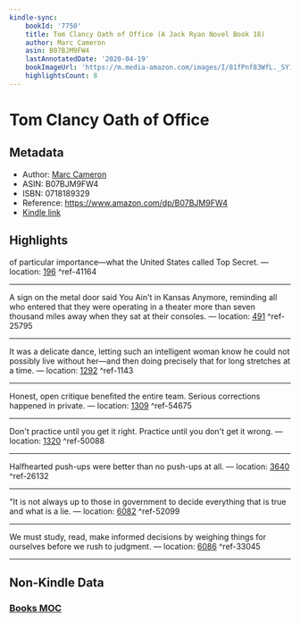 ```yaml
---
kindle-sync:
    bookId: '7750'
    title: Tom Clancy Oath of Office (A Jack Ryan Novel Book 18)
    author: Marc Cameron
    asin: B07BJM9FW4
    lastAnnotatedDate: '2020-04-19'
    bookImageUrl: 'https://m.media-amazon.com/images/I/81fPnf83WfL._SY160.jpg'
    highlightsCount: 8
---
```


# Tom Clancy Oath of Office

## Metadata

-   Author: [Marc Cameron](https://www.amazon.comundefined)
-   ASIN: B07BJM9FW4
-   ISBN: 0718189329
-   Reference: https://www.amazon.com/dp/B07BJM9FW4
-   [Kindle link](kindle://book?action=open&asin=B07BJM9FW4)

## Highlights

of particular importance—what the United States called Top Secret. — location: [196](kindle://book?action=open&asin=B07BJM9FW4&location=196) ^ref-41164

---

A sign on the metal door said You Ain't in Kansas Anymore, reminding all who entered that they were operating in a theater more than seven thousand miles away when they sat at their consoles. — location: [491](kindle://book?action=open&asin=B07BJM9FW4&location=491) ^ref-25795

---

It was a delicate dance, letting such an intelligent woman know he could not possibly live without her—and then doing precisely that for long stretches at a time. — location: [1292](kindle://book?action=open&asin=B07BJM9FW4&location=1292) ^ref-1143

---

Honest, open critique benefited the entire team. Serious corrections happened in private. — location: [1309](kindle://book?action=open&asin=B07BJM9FW4&location=1309) ^ref-54675

---

Don't practice until you get it right. Practice until you don't get it wrong. — location: [1320](kindle://book?action=open&asin=B07BJM9FW4&location=1320) ^ref-50088

---

Halfhearted push-ups were better than no push-ups at all. — location: [3640](kindle://book?action=open&asin=B07BJM9FW4&location=3640) ^ref-26132

---

"It is not always up to those in government to decide everything that is true and what is a lie. — location: [6082](kindle://book?action=open&asin=B07BJM9FW4&location=6082) ^ref-52099

---

We must study, read, make informed decisions by weighing things for ourselves before we rush to judgment. — location: [6086](kindle://book?action=open&asin=B07BJM9FW4&location=6086) ^ref-33045

---

## Non-Kindle Data

### [Books MOC](Books%20MOC.md)
